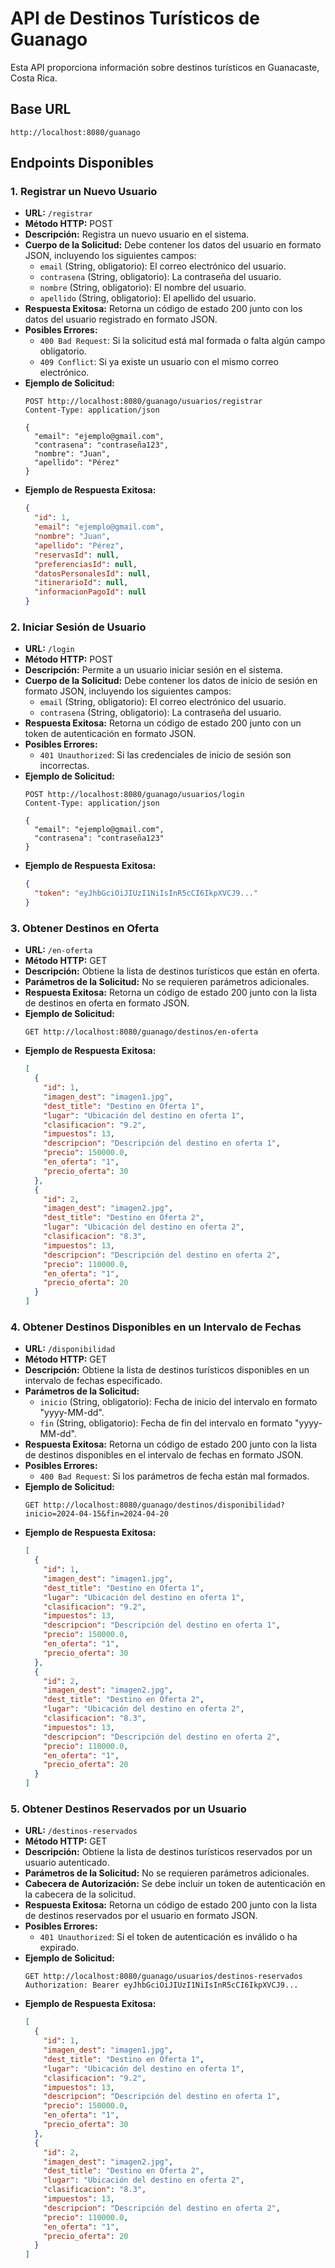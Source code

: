 

# API de Destinos Turísticos de Guanago

Esta API proporciona información sobre destinos turísticos en Guanacaste, Costa Rica.

## Base URL

```
http://localhost:8080/guanago
```

## Endpoints Disponibles

### 1. Registrar un Nuevo Usuario

- **URL:** `/registrar`
- **Método HTTP:** POST
- **Descripción:** Registra un nuevo usuario en el sistema.
- **Cuerpo de la Solicitud:** Debe contener los datos del usuario en formato JSON, incluyendo los siguientes campos:
  - `email` (String, obligatorio): El correo electrónico del usuario.
  - `contrasena` (String, obligatorio): La contraseña del usuario.
  - `nombre` (String, obligatorio): El nombre del usuario.
  - `apellido` (String, obligatorio): El apellido del usuario.
- **Respuesta Exitosa:** Retorna un código de estado 200 junto con los datos del usuario registrado en formato JSON.
- **Posibles Errores:**
  - `400 Bad Request`: Si la solicitud está mal formada o falta algún campo obligatorio.
  - `409 Conflict`: Si ya existe un usuario con el mismo correo electrónico.
- **Ejemplo de Solicitud:**
  ```http
  POST http://localhost:8080/guanago/usuarios/registrar
  Content-Type: application/json

  {
    "email": "ejemplo@gmail.com",
    "contrasena": "contraseña123",
    "nombre": "Juan",
    "apellido": "Pérez"
  }
  ```
- **Ejemplo de Respuesta Exitosa:**
  ```json
  {
    "id": 1,
    "email": "ejemplo@gmail.com",
    "nombre": "Juan",
    "apellido": "Pérez",
    "reservasId": null,
    "preferenciasId": null,
    "datosPersonalesId": null,
    "itinerarioId": null,
    "informacionPagoId": null
  }
  ```

### 2. Iniciar Sesión de Usuario

- **URL:** `/login`
- **Método HTTP:** POST
- **Descripción:** Permite a un usuario iniciar sesión en el sistema.
- **Cuerpo de la Solicitud:** Debe contener los datos de inicio de sesión en formato JSON, incluyendo los siguientes campos:
  - `email` (String, obligatorio): El correo electrónico del usuario.
  - `contrasena` (String, obligatorio): La contraseña del usuario.
- **Respuesta Exitosa:** Retorna un código de estado 200 junto con un token de autenticación en formato JSON.
- **Posibles Errores:**
  - `401 Unauthorized`: Si las credenciales de inicio de sesión son incorrectas.
- **Ejemplo de Solicitud:**
  ```http
  POST http://localhost:8080/guanago/usuarios/login
  Content-Type: application/json

  {
    "email": "ejemplo@gmail.com",
    "contrasena": "contraseña123"
  }
  ```
- **Ejemplo de Respuesta Exitosa:**
  ```json
  {
    "token": "eyJhbGciOiJIUzI1NiIsInR5cCI6IkpXVCJ9..."
  }
  ```

### 3. Obtener Destinos en Oferta

- **URL:** `/en-oferta`
- **Método HTTP:** GET
- **Descripción:** Obtiene la lista de destinos turísticos que están en oferta.
- **Parámetros de la Solicitud:** No se requieren parámetros adicionales.
- **Respuesta Exitosa:** Retorna un código de estado 200 junto con la lista de destinos en oferta en formato JSON.
- **Ejemplo de Solicitud:**
  ```http
  GET http://localhost:8080/guanago/destinos/en-oferta
  ```
- **Ejemplo de Respuesta Exitosa:**
  ``` json
  [
    {
      "id": 1,
      "imagen_dest": "imagen1.jpg",
      "dest_title": "Destino en Oferta 1",
      "lugar": "Ubicación del destino en oferta 1",
      "clasificacion": "9.2",
      "impuestos": 13,
      "descripcion": "Descripción del destino en oferta 1",
      "precio": 150000.0,
      "en_oferta": "1",
      "precio_oferta": 30
    },
    {
      "id": 2,
      "imagen_dest": "imagen2.jpg",
      "dest_title": "Destino en Oferta 2",
      "lugar": "Ubicación del destino en oferta 2",
      "clasificacion": "8.3",
      "impuestos": 13,
      "descripcion": "Descripción del destino en oferta 2",
      "precio": 110000.0,
      "en_oferta": "1",
      "precio_oferta": 20
    }
  ]
  ```
  
### 4. Obtener Destinos Disponibles en un Intervalo de Fechas

- **URL:** `/disponibilidad`
- **Método HTTP:** GET
- **Descripción:** Obtiene la lista de destinos turísticos disponibles en un intervalo de fechas especificado.
- **Parámetros de la Solicitud:**
  - `inicio` (String, obligatorio): Fecha de inicio del intervalo en formato "yyyy-MM-dd".
  - `fin` (String, obligatorio): Fecha de fin del intervalo en formato "yyyy-MM-dd".
- **Respuesta Exitosa:** Retorna un código de estado 200 junto con la lista de destinos disponibles en el intervalo de fechas en formato JSON.
- **Posibles Errores:**
  - `400 Bad Request`: Si los parámetros de fecha están mal formados.
- **Ejemplo de Solicitud:**
  ```http
  GET http://localhost:8080/guanago/destinos/disponibilidad?inicio=2024-04-15&fin=2024-04-20
  ```
- **Ejemplo de Respuesta Exitosa:**
  ```json
  [
    {
      "id": 1,
      "imagen_dest": "imagen1.jpg",
      "dest_title": "Destino en Oferta 1",
      "lugar": "Ubicación del destino en oferta 1",
      "clasificacion": "9.2",
      "impuestos": 13,
      "descripcion": "Descripción del destino en oferta 1",
      "precio": 150000.0,
      "en_oferta": "1",
      "precio_oferta": 30
    },
    {
      "id": 2,
      "imagen_dest": "imagen2.jpg",
      "dest_title": "Destino en Oferta 2",
      "lugar": "Ubicación del destino en oferta 2",
      "clasificacion": "8.3",
      "impuestos": 13,
      "descripcion": "Descripción del destino en oferta 2",
      "precio": 110000.0,
      "en_oferta": "1",
      "precio_oferta": 20
    }
  ]
  ```
  
### 5. Obtener Destinos Reservados por un Usuario

- **URL:** `/destinos-reservados`
- **Método HTTP:** GET
- **Descripción:** Obtiene la lista de destinos turísticos reservados por un usuario autenticado.
- **Parámetros de la Solicitud:** No se requieren parámetros adicionales.
- **Cabecera de Autorización:** Se debe incluir un token de autenticación en la cabecera de la solicitud.
- **Respuesta Exitosa:** Retorna un código de estado 200 junto con la lista de destinos reservados por el usuario en formato JSON.
- **Posibles Errores:**
  - `401 Unauthorized`: Si el token de autenticación es inválido o ha expirado.
- **Ejemplo de Solicitud:**
  ```http
  GET http://localhost:8080/guanago/usuarios/destinos-reservados
  Authorization: Bearer eyJhbGciOiJIUzI1NiIsInR5cCI6IkpXVCJ9...
  ```
- **Ejemplo de Respuesta Exitosa:**
  ```json
  [
    {
      "id": 1,
      "imagen_dest": "imagen1.jpg",
      "dest_title": "Destino en Oferta 1",
      "lugar": "Ubicación del destino en oferta 1",
      "clasificacion": "9.2",
      "impuestos": 13,
      "descripcion": "Descripción del destino en oferta 1",
      "precio": 150000.0,
      "en_oferta": "1",
      "precio_oferta": 30
    },
    {
      "id": 2,
      "imagen_dest": "imagen2.jpg",
      "dest_title": "Destino en Oferta 2",
      "lugar": "Ubicación del destino en oferta 2",
      "clasificacion": "8.3",
      "impuestos": 13,
      "descripcion": "Descripción del destino en oferta 2",
      "precio": 110000.0,
      "en_oferta": "1",
      "precio_oferta": 20
    }
  ]
  ```



  

